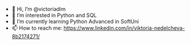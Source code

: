 - 👋 Hi, I’m @victoriadim
- 👀 I’m interested in Python and SQL
- 🌱 I’m currently learning Python Advanced in SoftUni
- 📫 How to reach me: https://www.linkedin.com/in/viktoria-nedelcheva-8b2174271/
